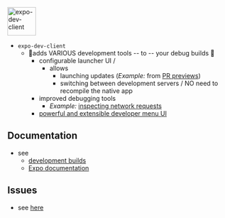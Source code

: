 <p>
  <a href="https://docs.expo.dev/versions/latest/sdk/dev-client/">
    <img
      src="../../.github/resources/expo-dev-client.svg"
      alt="expo-dev-client"
      height="64" />
  </a>
</p>

* `expo-dev-client`
  * 👀adds VARIOUS development tools -- to -- your debug builds 👀
    * configurable launcher UI /
      * allows
        * launching updates (_Example:_ from [PR previews](https://docs.expo.dev/develop/development-builds/development-workflows#pr-previews))
        * switching between development servers / NO need to recompile the native app
    * improved debugging tools
      * _Example:_ [inspecting network requests](https://docs.expo.dev/debugging/tools/#inspecting-network-requests)
    * [powerful and extensible developer menu UI](https://docs.expo.dev/debugging/tools#developer-menu)

## Documentation

* see
  * [development builds](https://docs.expo.dev/develop/development-builds/introduction/)
  * [Expo documentation](https://docs.expo.dev/versions/latest/sdk/dev-client)

## Issues

* see [here](https://github.com/expo/expo/issues/new?template=dev_client_bug_report.yml)

